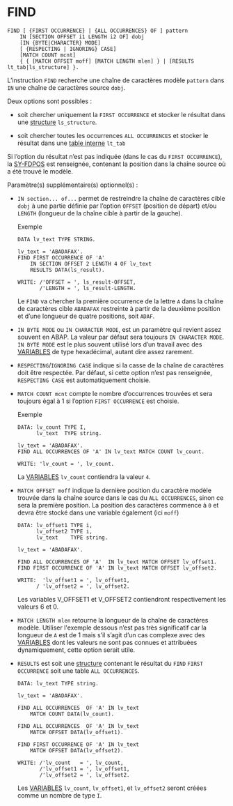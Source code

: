 # FIND

```abap
FIND [ {FIRST OCCURRENCE} | {ALL OCCURRENCES} OF ] pattern
    IN [SECTION OFFSET i1 LENGTH i2 OF] dobj
    [IN {BYTE|CHARACTER} MODE]
    [ {RESPECTING | IGNORING} CASE]
    [MATCH COUNT mcnt]
    { { [MATCH OFFSET moff] [MATCH LENGTH mlen] } | [RESULTS lt_tab|ls_structure] }.
```

L’instruction `FIND` recherche une chaîne de caractères modèle `pattern` dans `IN` une chaîne de caractères source `dobj`.

Deux options sont possibles :

- soit chercher uniquement la `FIRST OCCURRENCE` et stocker le résultat dans une [structure](../06_TABLES_INTERNES/01_TABLES_INTERNES.md) `ls_structure`.

- soit chercher toutes les occurrences `ALL OCCURRENCES` et stocker le résultat dans une [table interne](../06_TABLES_INTERNES/01_TABLES_INTERNES.md) `lt_tab`

Si l’option du résultat n’est pas indiquée (dans le cas du `FIRST OCCURRENCE`), la [SY-FDPOS](../../00_HELP/02_SY_SYSTEM.md) est renseignée, contenant la position dans la chaîne source où a été trouvé le modèle.

Paramètre(s) supplémentaire(s) optionnel(s) :

- `IN section... of...` permet de restreindre la chaîne de caractères cible `dobj` à une partie définie par l’option `OFFSET` (position de départ) et/ou `LENGTH` (longueur de la chaîne cible à partir de la gauche).

  Exemple

  ```abap
  DATA lv_text TYPE STRING.

  lv_text = 'ABADAFAX'.
  FIND FIRST OCCURRENCE OF 'A'
      IN SECTION OFFSET 2 LENGTH 4 OF lv_text
      RESULTS DATA(ls_result).

  WRITE: /'OFFSET = ', ls_result-OFFSET,
         /'LENGTH = ', ls_result-LENGTH.
  ```

  Le ``FIND`` va chercher la première occurrence de la lettre `A` dans la chaîne de caractères cible `ABADAFAX` restreinte à partir de la deuxième position et d’une longueur de quatre positions, soit `ADAF`.

- `IN BYTE MODE` ou `IN CHARACTER MODE`, est un paramètre qui revient assez souvent en ABAP. La valeur par défaut sera toujours `IN CHARACTER MODE`. `IN BYTE MODE` est le plus souvent utilisé lors d’un travail avec des [VARIABLES](./01_Variables.md) de type hexadécimal, autant dire assez rarement.

- `RESPECTING`/`IGNORING CASE` indique si la casse de la chaîne de caractères doit être respectée. Par défaut, si cette option n’est pas renseignée, `RESPECTING CASE` est automatiquement choisie. 

- `MATCH COUNT mcnt` compte le nombre d’occurrences trouvées et sera toujours égal à 1 si l’option `FIRST OCCURRENCE` est choisie.

  Exemple

  ```abap
  DATA: lv_count TYPE I,
        lv_text  TYPE string.

  lv_text = 'ABADAFAX'.
  FIND ALL OCCURRENCES OF 'A' IN lv_text MATCH COUNT lv_count.
  
  WRITE: 'lv_count = ', lv_count.
  ```

  La [VARIABLES](./01_Variables.md) `lv_count` contiendra la valeur `4`.

- `MATCH OFFSET moff` indique la dernière position du caractère modèle trouvée dans la chaîne source dans le cas du `ALL OCCURRENCES`, sinon ce sera la première position. La position des caractères commence à `0` et devra être stocké dans une variable également (ici ``moff``)

  ```abap
  DATA: lv_offset1 TYPE i, 
        lv_offset2 TYPE i,  
        lv_text    TYPE string. 
   
  lv_text = 'ABADAFAX'. 
    
  FIND ALL OCCURRENCES OF 'A'  IN lv_text MATCH OFFSET lv_offset1. 
  FIND FIRST OCCURRENCE OF 'A' IN lv_text MATCH OFFSET lv_offset2. 
   
  WRITE:  'lv_offset1 = ', lv_offset1, 
        / 'lv_offset2 = ', lv_offset2.
  ```

  Les variables V_OFFSET1 et V_OFFSET2 contiendront respectivement les valeurs 6 et 0.

- `MATCH LENGTH mlen` retourne la longueur de la chaîne de caractères modèle. Utiliser l'exemple dessous n’est pas très significatif car la longueur de `A` est de 1 mais s’il s’agit d’un cas complexe avec des [VARIABLES](./01_Variables.md) dont les valeurs ne sont pas connues et attribuées dynamiquement, cette option serait utile.

- `RESULTS` est soit une [structure](../06_TABLES_INTERNES/01_TABLES_INTERNES.md) contenant le résultat du `FIND` `FIRST OCCURRENCE` soit une table `ALL OCCURRENCES`.

  ```abap
  DATA: lv_text TYPE string.

  lv_text = 'ABADAFAX'.

  FIND ALL OCCURRENCES  OF 'A' IN lv_text
      MATCH COUNT DATA(lv_count).

  FIND ALL OCCURRENCES  OF 'A' IN lv_text
      MATCH OFFSET DATA(lv_offset1).

  FIND FIRST OCCURRENCE OF 'A' IN lv_text
      MATCH OFFSET DATA(lv_offset2).

  WRITE: /'lv_count   = ', lv_count,
         /'lv_offset1 = ', lv_offset1,
         /'lv_offset2 = ', lv_offset2.
  ```

  Les [VARIABLES](./01_Variables.md) `lv_count`, `lv_offset1`, et `lv_offset2` seront créées comme un nombre de type `I`.